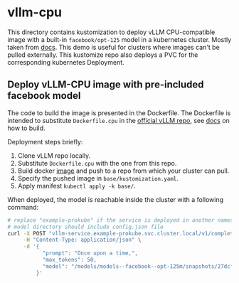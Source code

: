 # vllm-cpu

This directory contains kustomization to deploy vLLM CPU-compatible image with a built-in `facebook/opt-125` model in a kubernetes cluster. Mostly taken from [docs](https://docs.vllm.ai/en/latest/deployment/k8s.html#using-kubernetes). This demo is useful for clusters where images can't be pulled externally. This kustomize repo also deploys a PVC for the corresponding kubernetes Deployment.

## Deploy vLLM-CPU image with pre-included facebook model
The code to build the image is presented in the Dockerfile. The Dockerfile is intended to substitute `Dockerfile.cpu` in the [official vLLM repo](https://github.com/vllm-project/vllm), see [docs](https://docs.vllm.ai/en/latest/getting_started/installation/cpu/index.html#set-up-using-docker) on how to build. 

Deployment steps briefly: 
1. Clone vLLM repo locally.
2. Substitute `Dockerfile.cpu` with the one from this repo. 
3. Build docker [image](https://docs.vllm.ai/en/latest/getting_started/installation/cpu/index.html#set-up-using-docker) and push to a repo from which your cluster can pull. 
4. Specify the pushed image in `base/kustomization.yaml`.
5. Apply manifest `kubectl apply -k base/`.

When deployed, the model is reachable inside the cluster with a following command:

```sh
# replace "example-prokube" if the service is deployed in another namespace
# model directory should include config.json file
curl -X POST "vllm-service.example-prokube.svc.cluster.local/v1/completions" \
     -H "Content-Type: application/json" \
     -d '{
           "prompt": "Once upon a time,",
           "max_tokens": 50,
           "model": "/models/models--facebook--opt-125m/snapshots/27dcfa74d334bc871f3234de431e71c6eeba5dd6"
         }'
```
